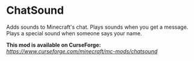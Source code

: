 # ChatSound
Adds sounds to Minecraft's chat. Plays sounds when you get a message. Plays a special sound when someone says your name.

**This mod is available on CurseForge:** *https://www.curseforge.com/minecraft/mc-mods/chatsound*
